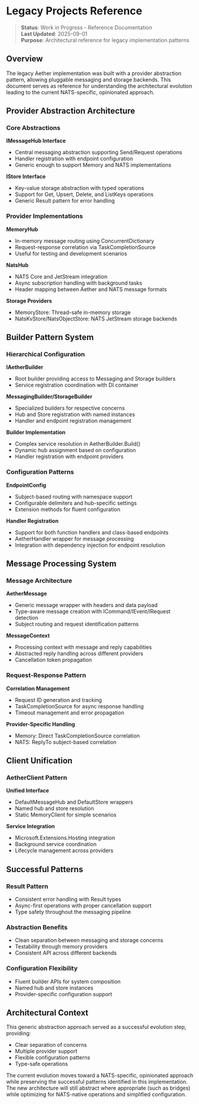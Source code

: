 # Legacy Projects Reference

> **Status**: Work in Progress - Reference Documentation  
> **Last Updated**: 2025-09-01  
> **Purpose**: Architectural reference for legacy implementation patterns

## Overview

The legacy Aether implementation was built with a provider abstraction pattern, allowing pluggable messaging and storage backends. This document serves as reference for understanding the architectural evolution leading to the current NATS-specific, opinionated approach.

## Provider Abstraction Architecture

### Core Abstractions

**IMessageHub Interface**
- Central messaging abstraction supporting Send/Request operations
- Handler registration with endpoint configuration
- Generic enough to support Memory and NATS implementations

**IStore Interface**
- Key-value storage abstraction with typed operations
- Support for Get, Upsert, Delete, and ListKeys operations
- Generic Result<T> pattern for error handling

### Provider Implementations

**MemoryHub**
- In-memory message routing using ConcurrentDictionary
- Request-response correlation via TaskCompletionSource
- Useful for testing and development scenarios

**NatsHub** 
- NATS Core and JetStream integration
- Async subscription handling with background tasks
- Header mapping between Aether and NATS message formats

**Storage Providers**
- MemoryStore: Thread-safe in-memory storage
- NatsKvStore/NatsObjectStore: NATS JetStream storage backends

## Builder Pattern System

### Hierarchical Configuration

**IAetherBuilder**
- Root builder providing access to Messaging and Storage builders
- Service registration coordination with DI container

**MessagingBuilder/StorageBuilder**
- Specialized builders for respective concerns
- Hub and Store registration with named instances
- Handler and endpoint registration management

**Builder Implementation**
- Complex service resolution in AetherBuilder.Build()
- Dynamic hub assignment based on configuration
- Handler registration with endpoint providers

### Configuration Patterns

**EndpointConfig**
- Subject-based routing with namespace support
- Configurable delimiters and hub-specific settings
- Extension methods for fluent configuration

**Handler Registration**
- Support for both function handlers and class-based endpoints
- AetherHandler wrapper for message processing
- Integration with dependency injection for endpoint resolution

## Message Processing System

### Message Architecture

**AetherMessage**
- Generic message wrapper with headers and data payload
- Type-aware message creation with ICommand/IEvent/IRequest detection
- Subject routing and request identification patterns

**MessageContext**
- Processing context with message and reply capabilities
- Abstracted reply handling across different providers
- Cancellation token propagation

### Request-Response Pattern

**Correlation Management**
- Request ID generation and tracking
- TaskCompletionSource for async response handling
- Timeout management and error propagation

**Provider-Specific Handling**
- Memory: Direct TaskCompletionSource correlation
- NATS: ReplyTo subject-based correlation

## Client Unification

### AetherClient Pattern

**Unified Interface**
- DefaultMessageHub and DefaultStore wrappers
- Named hub and store resolution
- Static MemoryClient for simple scenarios

**Service Integration**
- Microsoft.Extensions.Hosting integration
- Background service coordination
- Lifecycle management across providers

## Successful Patterns

### Result Pattern
- Consistent error handling with Result<T> types
- Async-first operations with proper cancellation support
- Type safety throughout the messaging pipeline

### Abstraction Benefits
- Clean separation between messaging and storage concerns
- Testability through memory providers
- Consistent API across different backends

### Configuration Flexibility
- Fluent builder APIs for system composition
- Named hub and store instances
- Provider-specific configuration support

## Architectural Context

This generic abstraction approach served as a successful evolution step, providing:
- Clear separation of concerns
- Multiple provider support
- Flexible configuration patterns
- Type-safe operations

The current evolution moves toward a NATS-specific, opinionated approach while preserving the successful patterns identified in this implementation. The new architecture will still abstract where appropriate (such as bridges) while optimizing for NATS-native operations and simplified configuration.